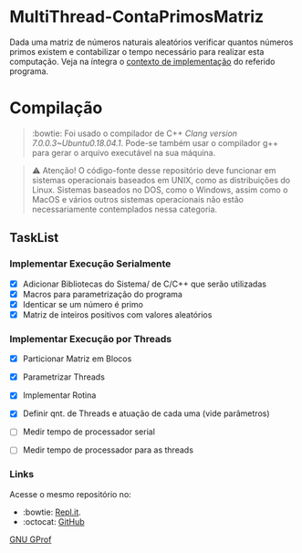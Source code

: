 # MultiThread-ContaPrimosMatriz
Dada uma matriz de números naturais aleatórios verificar quantos números primos existem e contabilizar o tempo necessário para realizar esta computação. Veja na íntegra o [contexto de implementação](./contexto.pdf) do referido programa.

# Compilação

> :bowtie: Foi usado o compilador de C++ *Clang version 7.0.0.3~Ubuntu0.18.04.1*. Pode-se também usar o compilador g++ para gerar o arquivo executável na sua máquina.

> :warning:	Atenção! O código-fonte desse repositório deve funcionar em sistemas operacionais baseados em UNIX, como as distribuições do Linux. Sistemas baseados no DOS, como o Windows, assim como o MacOS e vários outros sistemas operacionais não estão necessariamente contemplados nessa categoria.

## TaskList
### Implementar Execução Serialmente
- [X] Adicionar Bibliotecas do Sistema/ de C/C++ que serão utilizadas
- [X] Macros para parametrização do programa
- [X] Identicar se um número é primo
- [X] Matriz de inteiros positivos com valores aleatórios
 
### Implementar Execução por Threads
- [X] Particionar Matriz em Blocos
- [X] Parametrizar Threads
- [X] Implementar Rotina
- [X] Definir qnt. de Threads e atuação de cada uma (vide parâmetros)
- [ ] Medir tempo de processador serial
- [ ] Medir tempo de processador para as threads


### Links
Acesse o mesmo repositório no:
* :bowtie: [Repl.it](https://repl.it/@JackJonas/MultiThread-ContaPrimosMatriz).
* :octocat: [GitHub](https://github.com/Jakiminski/MultiThread-ContaPrimosMatriz/)

[GNU GProf](https://www.ibm.com/developerworks/br/local/linux/gprof_introduction/index.html)
